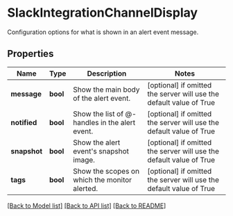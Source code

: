 # SlackIntegrationChannelDisplay

Configuration options for what is shown in an alert event message.

## Properties
Name | Type | Description | Notes
------------ | ------------- | ------------- | -------------
**message** | **bool** | Show the main body of the alert event. | [optional]  if omitted the server will use the default value of True
**notified** | **bool** | Show the list of @-handles in the alert event. | [optional]  if omitted the server will use the default value of True
**snapshot** | **bool** | Show the alert event&#39;s snapshot image. | [optional]  if omitted the server will use the default value of True
**tags** | **bool** | Show the scopes on which the monitor alerted. | [optional]  if omitted the server will use the default value of True

[[Back to Model list]](README.md#documentation-for-models) [[Back to API list]](README.md#documentation-for-api-endpoints) [[Back to README]](README.md)


